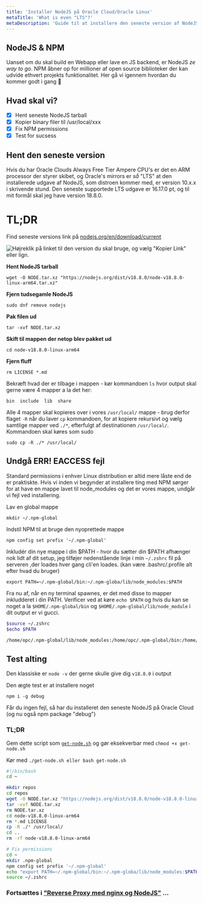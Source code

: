 ```yaml
---
title: 'Installer NodeJS på Oracle Cloud/Oracle Linux'
metaTitle: 'What is even "LTS"?'
metaDescription: 'Guide til at installere den seneste version af NodeJS på dit gratis Oracle Cloud VM instance'
---
```

## NodeJS & NPM

Uanset om du skal build en Webapp eller lave en JS backend, er NodeJS *ze way to go*.
NPM åbner op for millioner af open source biblioteker der kan udvide ethvert projekts funktionalitet.
Her gå vi igennem hvordan du kommer godt i gang 🎉

## Hvad skal vi?

* [x] Hent seneste NodeJS tarball
* [x] Kopier binary filer til /usr/local/xxx
* [x] Fix NPM permissions
* [x] Test for sucsess

## Hent den seneste version

Hvis du har Oracle Clouds Always Free Tier Ampere CPU's er det en ARM processor der styrer skibet, og Oracle's mirrors er *så* "LTS" at den installerede udgave af NodeJS, som distroen kommer med, er version 10.x.x i skrivende stund. Den seneste supportede LTS udgave er 16.17.0 pt, og til mit formål skal jeg have version 18.8.0. 

# TL;DR
Find seneste versions link på [nodejs.org/en/download/current](http://nodejs.org/en/download/current)

![Højreklik på linket til den version du skal bruge, og vælg "Kopier Link" eller lign.](.attachments.28531/2022-08-30_13-33.png) 

**Hent NodeJS tarball**

```
wget -O NODE.tar.xz "https://nodejs.org/dist/v18.8.0/node-v18.8.0-linux-arm64.tar.xz"
```

**Fjern tudsegamle NodeJS**
```
sudo dnf remove nodejs
```

**Pak filen ud**
```
tar -xvf NODE.tar.xz
```

**Skift til mappen der netop blev pakket ud**

```
cd node-v18.8.0-linux-arm64
```

**Fjern fluff**

```
rm LICENSE *.md
```

Bekræft hvad der er tilbage i mappen - kør kommandoen `ls` hvor output skal gerne være 4 mapper a la det her:

```
bin  include  lib  share
```

Alle 4 mapper skal kopieres over i vores `/usr/local/` mappe - brug derfor flaget `-R` når du laver `cp` kommandoen, for at kopiere rekursivt og vælg samtlige mapper ved `./*`, efterfulgt af destinationen `/usr/local/`. Kommandoen skal køres som sudo

```
sudo cp -R ./* /usr/local/ 
```

## Undgå ERR! EACCESS fejl

Standard permissions i enhver Linux distribution er altid mere låste end de er praktiskte. Hvis vi inden vi begynder at installere ting med NPM sørger for at have en mappe lavet til node_modules og det er vores mappe, undgår vi fejl ved installering.

Lav en global mappe

```
mkdir ~/.npm-global
```

Indstil NPM til at bruge den nyoprettede mappe

```
npm config set prefix '~/.npm-global' 
```

Inkludér din nye mappe i din $PATH - hvor du sætter din $PATH afhænger nok lidt af dit setup, jeg tilføjer nedenstående linje i min `~/.zshrc` fil på serveren ,der loades hver gang cli'en loades. (kan være .bashrc/.profile alt efter hvad du bruger)

```
export PATH=~/.npm-global/bin:~/.npm-globa/lib/node_modules:$PATH
```

Fra nu af, når en ny terminal spawnes, er det med disse to mapper inkludderet i din PATH. Verificer ved at køre `echo $PATH` og hvis du kan se noget a la `$HOME/.npm-global/bin` og `$HOME/.npm-global/lib/node_module` i dit output er vi gucci.

```bash
$source ~/.zshrc
$echo $PATH

/home/opc/.npm-global/lib/node_modules:/home/opc/.npm-global/bin:/home/opc/.npm-global/bin:/home/opc/.npm-global/bin:/usr/local/bin:/usr/bin:/usr/local/sbin:/usr/sbin:/home/opc/bin
```

## Test alting

Den klassiske er `node -v` der gerne skulle give dig `v18.8.0` i output

Den ægte test er at installere noget

```
npm i -g debug
```

Får du ingen fejl, så har du installeret den seneste NodeJS på Oracle Cloud (og nu også npm package "debug")

### TL;DR

Gem dette script som [`get-node.sh`](get-node.sh?fileId=28703) og gør eksekverbar med `chmod +x get-node.sh`

Kør med `./get-node.sh eller bash get-node.sh`

```bash
#!/bin/bash
cd ~

mkdir repos
cd repos
wget -O NODE.tar.xz "https://nodejs.org/dist/v18.8.0/node-v18.8.0-linux-arm64.tar.xz"
tar -xvf NODE.tar.xz
rm NODE.tar.xz
cd node-v18.8.0-linux-arm64
rm *.md LICENSE
cp -R ./* /usr/local/
cd ..
rm -rf node-v18.8.0-linux-arm64

# Fix permissions
cd ~
mkdir .npm-global
npm config set prefix '~/.npm-global' 
echo "export PATH=~/.npm-global/bin:~/.npm-globa/lib/node_modules:$PATH" >> ~/.zshrc
source ~/.zshrc
```

### Fortsættes i ["Reverse Proxy med nginx og NodeJS"](Reverse%20Proxy%20med%20nginx%20og%20NodeJS.md?fileId=28763) ...